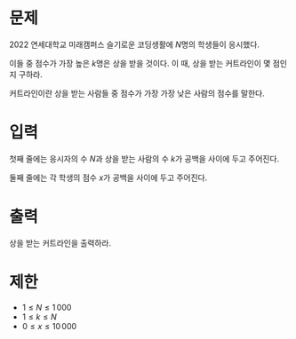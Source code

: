 # 문제

2022 연세대학교 미래캠퍼스 슬기로운 코딩생활에
$N$명의 학생들이 응시했다.

이들 중 점수가 가장 높은
$k$명은 상을 받을 것이다. 이 때, 상을 받는 커트라인이 몇 점인지 구하라.

커트라인이란 상을 받는 사람들 중 점수가 가장 가장 낮은 사람의 점수를 말한다.

# 입력

첫째 줄에는 응시자의 수 $N$과 상을 받는 사람의 수 $k$가 공백을 사이에 두고 주어진다.

둘째 줄에는 각 학생의 점수 $x$가 공백을 사이에 두고 주어진다.

# 출력

상을 받는 커트라인을 출력하라.

# 제한

- $1 ≤ N ≤ 1\,000$
- $1 ≤ k ≤ N$
- $0 ≤ x ≤ 10\,000$

